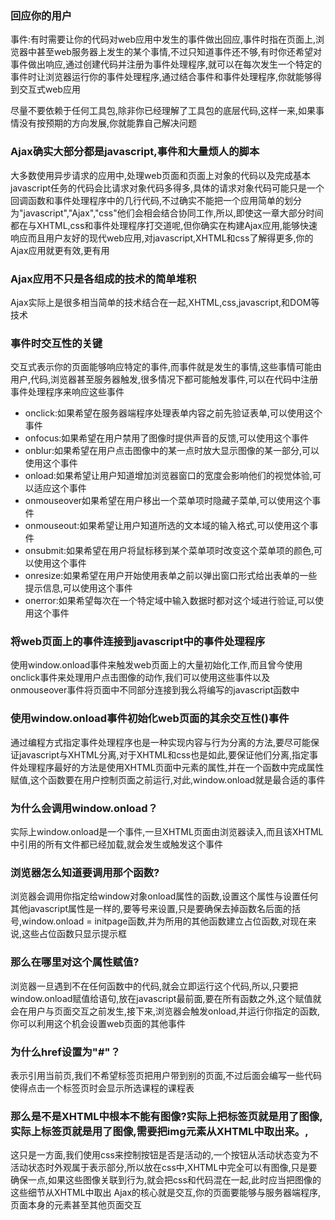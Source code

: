 ### 回应你的用户

事件:有时需要让你的代码对web应用中发生的事件做出回应,事件时指在页面上,浏览器中甚至web服务器上发生的某个事情,不过只知道事件还不够,有时你还希望对事件做出响应,通过创建代码并注册为事件处理程序,就可以在每次发生一个特定的事件时让浏览器运行你的事件处理程序,通过结合事件和事件处理程序,你就能够得到交互式web应用

尽量不要依赖于任何工具包,除非你已经理解了工具包的底层代码,这样一来,如果事情没有按预期的方向发展,你就能靠自己解决问题


### Ajax确实大部分都是javascript,事件和大量烦人的脚本

大多数使用异步请求的应用中,处理web页面和页面上对象的代码以及完成基本javascript任务的代码会比请求对象代码多得多,具体的请求对象代码可能只是一个回调函数和事件处理程序中的几行代码,不过确实不能把一个应用简单的划分为"javascript","Ajax","css"他们会相会结合协同工作,所以,即使这一章大部分时间都在与XHTML,css和事件处理程序打交道呢,但你确实在构建Ajax应用,能够快速响应而且用户友好的现代web应用,对javascript,XHTML和css了解得更多,你的Ajax应用就更有效,更有用

### Ajax应用不只是各组成的技术的简单堆积

Ajax实际上是很多相当简单的技术结合在一起,XHTML,css,javascript,和DOM等技术

### 事件时交互性的关键

交互式表示你的页面能够响应特定的事件,而事件就是发生的事情,这些事情可能由用户,代码,浏览器甚至服务器触发,很多情况下都可能触发事件,可以在代码中注册事件处理程序来响应这些事件
* onclick:如果希望在服务器端程序处理表单内容之前先验证表单,可以使用这个事件
* onfocus:如果希望在用户禁用了图像时提供声音的反馈,可以使用这个事件
* onblur:如果希望在用户点击图像中的某一点时放大显示图像的某一部分,可以使用这个事件
* onload:如果希望让用户知道增加浏览器窗口的宽度会影响他们的视觉体验,可以适应这个事件
* onmouseover如果希望在用户移出一个菜单项时隐藏子菜单,可以使用这个事件
* onmouseout:如果希望让用户知道所选的文本域的输入格式,可以使用这个事件
* onsubmit:如果希望在用户将鼠标移到某个菜单项时改变这个菜单项的颜色,可以使用这个事件
* onresize:如果希望在用户开始使用表单之前以弹出窗口形式给出表单的一些提示信息,可以使用这个事件
* onerror:如果希望每次在一个特定域中输入数据时都对这个域进行验证,可以使用这个事件

### 将web页面上的事件连接到javascript中的事件处理程序
使用window.onload事件来触发web页面上的大量初始化工作,而且曾今使用onclick事件来处理用户点击图像的动作,我们可以使用这些事件以及onmouseover事件将页面中不同部分连接到我么将编写的javascript函数中

### 使用window.onload事件初始化web页面的其余交互性()事件

通过编程方式指定事件处理程序也是一种实现内容与行为分离的方法,要尽可能保证javascript与XHTML分离,对于XHTML和css也是如此,要保证他们分离,指定事件处理程序最好的方法是使用XHTML页面中元素的属性,并在一个函数中完成属性赋值,这个函数要在用户控制页面之前运行,对此,window.onload就是最合适的事件

### 为什么会调用window.onload？

实际上window.onload是一个事件,一旦XHTML页面由浏览器读入,而且该XHTML中引用的所有文件都已经加载,就会发生或触发这个事件

### 浏览器怎么知道要调用那个函数?

浏览器会调用你指定给window对象onload属性的函数,设置这个属性与设置任何其他javascript属性是一样的,要等号来设置,只是要确保去掉函数名后面的括号,window.onload = initpage函数,并为所用的其他函数建立占位函数,对现在来说,这些占位函数只显示提示框

### 那么在哪里对这个属性赋值?

浏览器一旦遇到不在任何函数中的代码,就会立即运行这个代码,所以,只要把window.onload赋值给语句,放在javascript最前面,要在所有函数之外,这个赋值就会在用户与页面交互之前发生,接下来,浏览器会触发onload,并运行你指定的函数,你可以利用这个机会设置web页面的其他事件

### 为什么href设置为"#"？
表示引用当前页,我们不希望标签页把用户带到别的页面,不过后面会编写一些代码使得点击一个标签页时会显示所选课程的课程表

### 那么是不是XHTML中根本不能有图像?实际上把标签页就是用了图像,实际上标签页就是用了图像,需要把img元素从XHTML中取出来。,
这只是一方面,我们使用css来控制按钮是否是活动的,一个按钮从活动状态变为不活动状态时外观属于表示部分,所以放在css中,XHTML中完全可以有图像,只是要确保一点,如果这些图像关联到行为,就会把css和代码混在一起,此时应当把图像的这些细节从XHTML中取出
Ajax的核心就是交互,你的页面要能够与服务器端程序,页面本身的元素甚至其他页面交互


